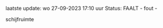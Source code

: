 laatste update: 
wo 27-09-2023 17:10   uur 
Status: FAALT - fout - 
<div class="service R">schijfruimte</div>